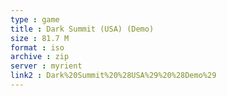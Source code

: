 ```yaml
---
type : game
title : Dark Summit (USA) (Demo)
size : 81.7 M
format : iso
archive : zip
server : myrient
link2 : Dark%20Summit%20%28USA%29%20%28Demo%29
---
```

